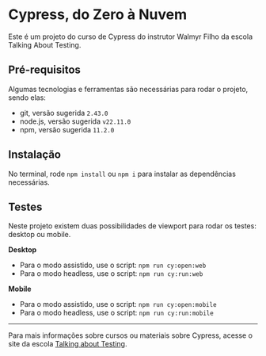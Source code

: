 # Cypress, do Zero à Nuvem
Este é um projeto do curso de Cypress do instrutor Walmyr Filho da escola Talking About Testing.

## Pré-requisitos
Algumas tecnologias e ferramentas são necessárias para rodar o projeto, sendo elas:
- git, versão sugerida `2.43.0`
- node.js, versão sugerida `v22.11.0`
- npm, versão sugerida `11.2.0`

## Instalação
No terminal, rode `npm install` ou `npm i` para instalar as dependências necessárias.

## Testes
Neste projeto existem duas possibilidades de viewport para rodar os testes: desktop ou mobile.

__Desktop__
- Para o modo assistido, use o script: `npm run cy:open:web`
- Para o modo headless, use o script: `npm run cy:run:web`

__Mobile__
- Para o modo assistido, use o script: `npm run cy:open:mobile`
- Para o modo headless, use o script: `npm run cy:run:mobile`

---
Para mais informações sobre cursos ou materiais sobre Cypress, acesse o site da escola [Talking about Testing](https://talkingabouttesting.com/).